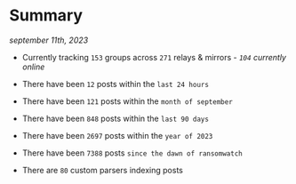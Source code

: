 
# Summary
_september 11th, 2023_

- Currently tracking `153` groups across `271` relays & mirrors - _`104` currently online_

- There have been `12` posts within the `last 24 hours`

- There have been `121` posts within the `month of september`

- There have been `848` posts within the `last 90 days`

- There have been `2697` posts within the `year of 2023`

- There have been `7388` posts `since the dawn of ransomwatch`

- There are `80` custom parsers indexing posts
